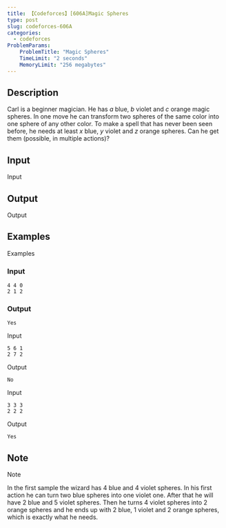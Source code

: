 ```yaml
---
title: 【Codeforces】[606A]Magic Spheres
type: post
slug: codeforces-606A
categories:
  - codeforces
ProblemParams:
    ProblemTitle: "Magic Spheres"
    TimeLimit: "2 seconds"
    MemoryLimit: "256 megabytes"
---
```


## Description

Carl is a beginner magician. He has _a_ blue, _b_ violet and _c_ orange magic spheres. In one move he can transform two spheres of the same color into one sphere of any other color. To make a spell that has never been seen before, he needs at least _x_ blue, _y_ violet and _z_ orange spheres. Can he get them (possible, in multiple actions)?

## Input

Input

## Output

Output

## Examples

Examples

### Input

```
4 4 0
2 1 2

```

### Output

```
Yes

```

Input

```
5 6 1
2 7 2

```

Output

```
No

```

Input

```
3 3 3
2 2 2

```

Output

```
Yes

```

## Note

Note

In the first sample the wizard has 4 blue and 4 violet spheres. In his first action he can turn two blue spheres into one violet one. After that he will have 2 blue and 5 violet spheres. Then he turns 4 violet spheres into 2 orange spheres and he ends up with 2 blue, 1 violet and 2 orange spheres, which is exactly what he needs.
